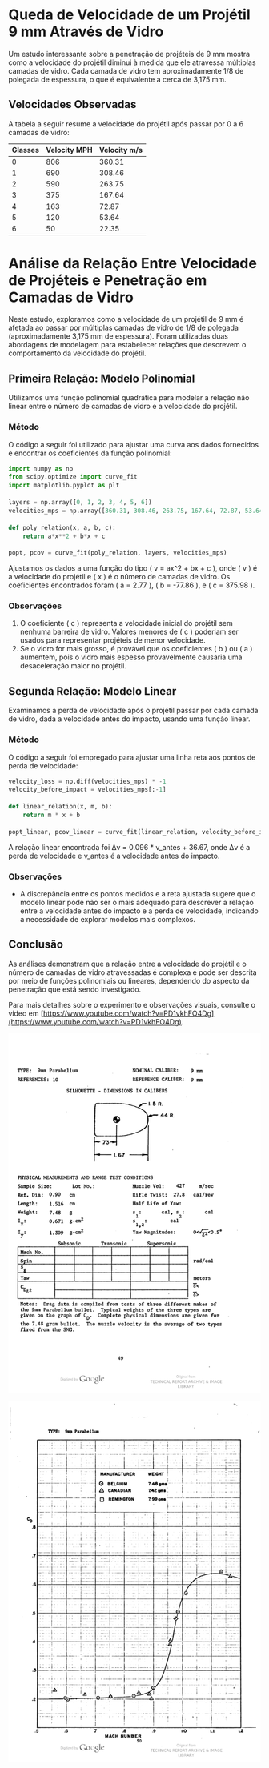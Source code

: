 # Queda de Velocidade de um Projétil 9 mm Através de Vidro

Um estudo interessante sobre a penetração de projéteis de 9 mm mostra como a velocidade do projétil diminui à medida que ele atravessa múltiplas camadas de vidro. Cada camada de vidro tem aproximadamente 1/8 de polegada de espessura, o que é equivalente a cerca de 3,175 mm.

## Velocidades Observadas

A tabela a seguir resume a velocidade do projétil após passar por 0 a 6 camadas de vidro:

| Glasses | Velocity MPH | Velocity m/s |
|---------|--------------|--------------|
| 0       | 806          | 360.31       |
| 1       | 690          | 308.46       |
| 2       | 590          | 263.75       |
| 3       | 375          | 167.64       |
| 4       | 163          | 72.87        |
| 5       | 120          | 53.64        |
| 6       | 50           | 22.35        |

# Análise da Relação Entre Velocidade de Projéteis e Penetração em Camadas de Vidro

Neste estudo, exploramos como a velocidade de um projétil de 9 mm é afetada ao passar por múltiplas camadas de vidro de 1/8 de polegada (aproximadamente 3,175 mm de espessura). Foram utilizadas duas abordagens de modelagem para estabelecer relações que descrevem o comportamento da velocidade do projétil.

## Primeira Relação: Modelo Polinomial

Utilizamos uma função polinomial quadrática para modelar a relação não linear entre o número de camadas de vidro e a velocidade do projétil.

### Método
O código a seguir foi utilizado para ajustar uma curva aos dados fornecidos e encontrar os coeficientes da função polinomial:

```python
import numpy as np
from scipy.optimize import curve_fit
import matplotlib.pyplot as plt

layers = np.array([0, 1, 2, 3, 4, 5, 6])
velocities_mps = np.array([360.31, 308.46, 263.75, 167.64, 72.87, 53.64, 22.35])

def poly_relation(x, a, b, c):
    return a*x**2 + b*x + c

popt, pcov = curve_fit(poly_relation, layers, velocities_mps)
```

Ajustamos os dados a uma função do tipo \( v = ax^2 + bx + c \), onde \( v \) é a velocidade do projétil e \( x \) é o número de camadas de vidro. Os coeficientes encontrados foram \( a = 2.77 \), \( b = -77.86 \), e \( c = 375.98 \).

### Observações

1. O coeficiente \( c \) representa a velocidade inicial do projétil sem nenhuma barreira de vidro. Valores menores de \( c \) poderiam ser usados para representar projéteis de menor velocidade.
2. Se o vidro for mais grosso, é provável que os coeficientes \( b \) ou \( a \) aumentem, pois o vidro mais espesso provavelmente causaria uma desaceleração maior no projétil.

## Segunda Relação: Modelo Linear

Examinamos a perda de velocidade após o projétil passar por cada camada de vidro, dada a velocidade antes do impacto, usando uma função linear.

### Método

O código a seguir foi empregado para ajustar uma linha reta aos pontos de perda de velocidade:

```python
velocity_loss = np.diff(velocities_mps) * -1
velocity_before_impact = velocities_mps[:-1]

def linear_relation(x, m, b):
    return m * x + b

popt_linear, pcov_linear = curve_fit(linear_relation, velocity_before_impact, velocity_loss)
```

A relação linear encontrada foi Δv = 0.096 * v_antes + 36.67, onde Δv é a perda de velocidade e v_antes é a velocidade antes do impacto.

### Observações

- A discrepância entre os pontos medidos e a reta ajustada sugere que o modelo linear pode não ser o mais adequado para descrever a relação entre a velocidade antes do impacto e a perda de velocidade, indicando a necessidade de explorar modelos mais complexos.

## Conclusão

As análises demonstram que a relação entre a velocidade do projétil e o número de camadas de vidro atravessadas é complexa e pode ser descrita por meio de funções polinomiais ou lineares, dependendo do aspecto da penetração que está sendo investigado.


Para mais detalhes sobre o experimento e observações visuais, consulte o vídeo em [https://www.youtube.com/watch?v=PD1vkhFO4Dg](https://www.youtube.com/watch?v=PD1vkhFO4Dg).

![Aerodynamic data for small arms projectiles Pg 49 by Walter F. Braun](01.png)

![Aerodynamic data for small arms projectiles Pg 50 by Walter F. Braun](02.png)
